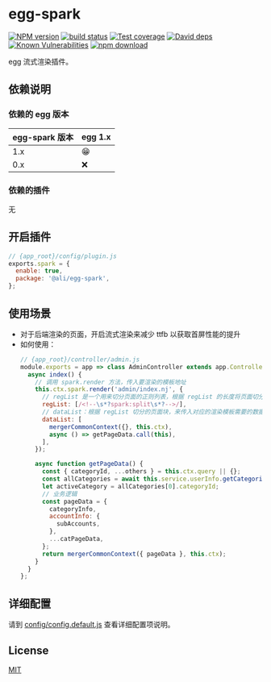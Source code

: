 # egg-spark

[![NPM version][npm-image]][npm-url]
[![build status][travis-image]][travis-url]
[![Test coverage][codecov-image]][codecov-url]
[![David deps][david-image]][david-url]
[![Known Vulnerabilities][snyk-image]][snyk-url]
[![npm download][download-image]][download-url]

[npm-image]: https://img.shields.io/npm/v/egg-spark.svg?style=flat-square
[npm-url]: https://npmjs.org/package/egg-spark
[travis-image]: https://img.shields.io/travis/eggjs/egg-spark.svg?style=flat-square
[travis-url]: https://travis-ci.org/eggjs/egg-spark
[codecov-image]: https://img.shields.io/codecov/c/github/eggjs/egg-spark.svg?style=flat-square
[codecov-url]: https://codecov.io/github/eggjs/egg-spark?branch=master
[david-image]: https://img.shields.io/david/eggjs/egg-spark.svg?style=flat-square
[david-url]: https://david-dm.org/eggjs/egg-spark
[snyk-image]: https://snyk.io/test/npm/egg-spark/badge.svg?style=flat-square
[snyk-url]: https://snyk.io/test/npm/egg-spark
[download-image]: https://img.shields.io/npm/dm/egg-spark.svg?style=flat-square
[download-url]: https://npmjs.org/package/egg-spark

egg 流式渲染插件。

## 依赖说明

### 依赖的 egg 版本

egg-spark 版本 | egg 1.x
--- | ---
1.x | 😁
0.x | ❌

### 依赖的插件
无

## 开启插件

```js
// {app_root}/config/plugin.js
exports.spark = {
  enable: true,
  package: '@ali/egg-spark',
};
```

## 使用场景

- 对于后端渲染的页面，开启流式渲染来减少 ttfb 以获取首屏性能的提升
- 如何使用：
    ```js
    // {app_root}/controller/admin.js
    module.exports = app => class AdminController extends app.Controller {
      async index() {
        // 调用 spark.render 方法，传入要渲染的模板地址
        this.ctx.spark.render('admin/index.nj', {
          // regList 是一个用来切分页面的正则列表，根据 regList 的长度将页面切分为 regList.length+1 份
          regList: [/<!--\s*?spark:split\s*?-->/],
          // dataList：根据 regList 切分的页面块，来传入对应的渲染模板需要的数据。可以传入数据 object ，也可以传入同步或者异步的数据方法
          dataList: [
            mergerCommonContext({}, this.ctx),
            async () => getPageData.call(this),
          ],
        });
    
        async function getPageData() {
          const { categoryId, ...others } = this.ctx.query || {};
          const allCategories = await this.service.userInfo.getCategories();
          let activeCategory = allCategories[0].categoryId;
          // 业务逻辑
          const pageData = {
            categoryInfo,
            accountInfo: {
              subAccounts,
            },
            ...catPageData,
          };
          return mergerCommonContext({ pageData }, this.ctx);
        }
      }
    };
    ```

## 详细配置

请到 [config/config.default.js](config/config.default.js) 查看详细配置项说明。


## License

[MIT](LICENSE)
